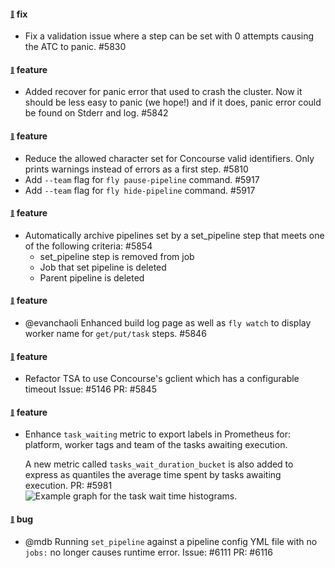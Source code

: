 #### <sub><sup><a name="5830" href="#5830">:link:</a></sup></sub> fix

* Fix a validation issue where a step can be set with 0 attempts causing the ATC to panic. #5830

#### <sub><sup><a name="5842" href="#5842">:link:</a></sup></sub> feature

* Added recover for panic error that used to crash the cluster. Now it should be less easy to panic (we hope!) and if it does, panic error could be found on Stderr and log. #5842

#### <sub><sup><a name="5810" href="#5810">:link:</a></sup></sub> feature

* Reduce the allowed character set for Concourse valid identifiers. Only prints warnings instead of errors as a first step. #5810
* Add `--team` flag for `fly pause-pipeline` command. #5917
* Add `--team` flag for `fly hide-pipeline` command. #5917

#### <sub><sup><a name="5854" href="#5854">:link:</a></sup></sub> feature

* Automatically archive pipelines set by a set_pipeline step that meets one of the following criteria: #5854
  * set_pipeline step is removed from job
  * Job that set pipeline is deleted
  * Parent pipeline is deleted

#### <sub><sup><a name="5846" href="#5810">:link:</a></sup></sub> feature

* @evanchaoli Enhanced build log page as well as `fly watch` to display worker name for `get/put/task` steps. #5846

#### <sub><sup><a name="5146" href="#5146">:link:</a></sup></sub> feature

* Refactor TSA to use Concourse's gclient which has a configurable timeout Issue: #5146 PR: #5845

#### <sub><sup><a name="5981" href="#5981">:link:</a></sup></sub> feature

* Enhance `task_waiting` metric to export labels in Prometheus for: platform, worker tags and team of the tasks awaiting execution.

  A new metric called `tasks_wait_duration_bucket` is also added to express as quantiles the average time spent by tasks awaiting execution. PR: #5981
  ![Example graph for the task wait time histograms.](https://user-images.githubusercontent.com/40891147/89990749-189d2600-dc83-11ea-8fde-ae579fdb0a0a.png)

#### <sub><sup><a name="6111" href="#6111">:link:</a></sup></sub> bug

* @mdb Running `set_pipeline` against a pipeline config YML file with no `jobs:` no longer causes runtime error. Issue: #6111 PR: #6116
